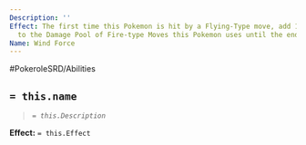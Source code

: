 ```yaml
---
Description: ''
Effect: The first time this Pokemon is hit by a Flying-Type move, add 1 Extra Die
  to the Damage Pool of Fire-type Moves this Pokemon uses until the end of the scene.
Name: Wind Force
---
```


#PokeroleSRD/Abilities

## `= this.name`

> *`= this.Description`*

**Effect:** `= this.Effect`
